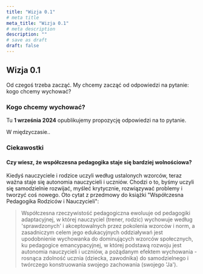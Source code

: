 ```yaml
---
title: "Wizja 0.1"
# meta title
meta_title: "Wizja 0.1"
# meta description
description: ""
# save as draft
draft: false
---
```

## Wizja 0.1

Od czegoś trzeba zacząć. My chcemy zacząć od odpowiedzi na pytanie: kogo chcemy wychować?

### Kogo chcemy wychować? 

Tu **1 września 2024** opublikujemy propozycję odpowiedzi na to pytanie.

W międzyczasie.. 

### Ciekawostki

#### Czy wiesz, że współczesna pedagogika staje się bardziej wolnościowa? 

Kiedyś nauczyciele i rodzice uczyli według ustalonych wzorców, teraz ważna staje się autonomia nauczycieli i uczniów. Chodzi o to, byśmy uczyli się samodzielnie rozwijać, myśleć krytycznie, rozwiązywać problemy i tworzyć coś nowego. Oto cytat z przedmowy do książki "Współczesna Pedagogika Rodziców i Nauczycieli":

> Współczesna rzeczywistość pedagogiczna ewoluuje od pedagogiki adaptacyjnej, w której nauczyciel (trener, rodzic) wychowuje według 'sprawdzonych' i akceptowalnych przez pokolenia wzorców i norm, a zasadniczym celem jego edukacyjnych oddziaływań jest upodobnienie wychowanka do dominujących wzorców społecznych, ku pedagogice emancypacyjnej, w której podstawą rozwoju jest autonomia nauczycieli i uczniów, a pożądanym efektem wychowania - rosnąca zdolność ucznia (dziecka, zawodnika) do samodzielnego i twórczego konstruowania swojego zachowania (swojego 'Ja').